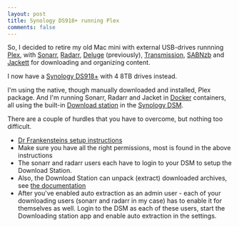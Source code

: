 ```yaml
---
layout: post
title: Synology DS918+ running Plex
comments: false
---
```


So, I decided to retire my old Mac mini with external USB-drives runnning <a href="https://plex.tv/">Plex</a>, with <a href="https://sonarr.tv/">Sonarr</a>, <a href="https://radarr.video/">Radarr</a>, <a href="https://deluge-torrent.org/">Deluge</a> (previously), <a href="https://transmissionbt.com/">Transmission</a>, <a href="https://sabnzbd.org/">SABNzb</a> and <a href="https://github.com/Jackett/Jackett">Jackett</a> for downloading and organizing content.

I now have a <a href="https://www.synology.com/en-global/products/DS918+">Synology DS918+</a> with 4 8TB drives instead.

I'm using the native, though manually downloaded and installed, Plex package. And I'm running Sonarr, Radarr and Jacket in <a href="https://www.docker.com/">Docker</a> containers, all using the built-in <a href="https://www.synology.com/en-global/dsm/packages/DownloadStation">Download station</a> in the <a href="https://www.synology.com/en-global/dsm">Synology DSM</a>.

There are a couple of hurdles that you have to overcome, but nothing too difficult.

<ul>
	<li><a href="https://drfrankenstein.co.uk/">Dr Frankensteins setup instructions</a></li>
	<li>Make sure you have all the right permissions, most is found in the above instructions</li>
	<li>The sonarr and radarr users each have to login to your DSM to setup the Download Station.</li>
	<li>Also, the Download Station can unpack (extract) downloaded archives, see <a href="https://www.synology.com/en-global/knowledgebase/DSM/help/DownloadStation/auto_unzip">the documentation</a></li>
	<li>After you've enabled auto extraction as an admin user - each of your downloading users (sonarr and radarr in my case) has to enable it for themselves as well. Login to the DSM as each of these users, start the Downloading station app and enable auto extraction in the settings.
</ul>
